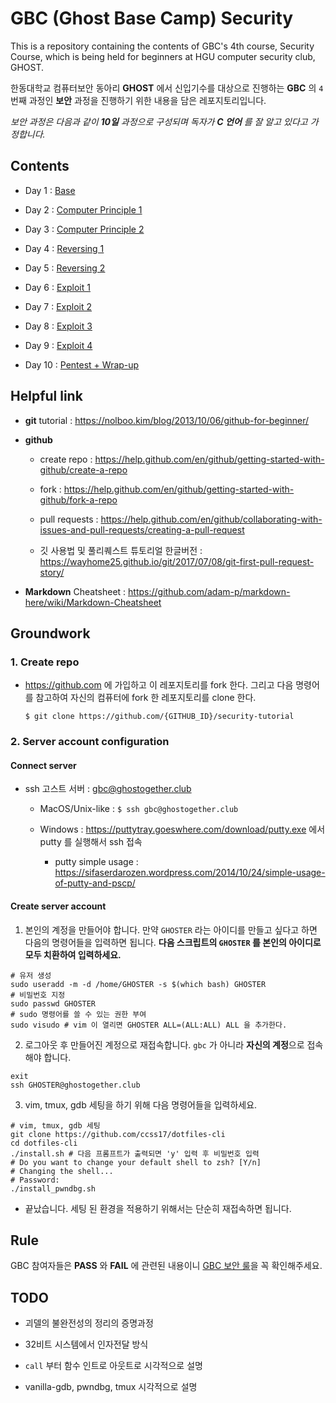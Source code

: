 # GBC (Ghost Base Camp) Security 

This is a repository containing the contents of GBC's 4th course, Security Course, which is being held for beginners at HGU computer security club, GHOST.

한동대학교 컴퓨터보안 동아리 **GHOST** 에서 신입기수를 대상으로 진행하는 **GBC** 의 `4` 번째 과정인 **보안** 과정을 진행하기 위한 내용을 담은 레포지토리입니다. 

*보안 과정은 다음과 같이 **10일** 과정으로 구성되며 독자가 **C 언어** 를 잘 알고 있다고 가정합니다.*

## Contents

- Day 1 : [Base](01-Base/readme.md)

- Day 2 : [Computer Principle 1](02-Computer1/readme.md)

- Day 3 : [Computer Principle 2](03-Computer2/readme.md)

- Day 4 : [Reversing 1](04-Reversing1/readme.md)

- Day 5 : [Reversing 2](05-Reversing2/readme.md)

- Day 6 : [Exploit 1](06-Exploit1/readme.md)

- Day 7 : [Exploit 2](07-Exploit2/readme.md)

- Day 8 : [Exploit 3](08-Exploit3/readme.md)

- Day 9 : [Exploit 4](09-Exploit4/readme.md)

- Day 10 : [Pentest + Wrap-up](10-Pentesting/readme.md)

## Helpful link

- **git** tutorial : https://nolboo.kim/blog/2013/10/06/github-for-beginner/

- **github** 

  - create repo : https://help.github.com/en/github/getting-started-with-github/create-a-repo

  - fork : https://help.github.com/en/github/getting-started-with-github/fork-a-repo

  - pull requests : https://help.github.com/en/github/collaborating-with-issues-and-pull-requests/creating-a-pull-request

  - 깃 사용법 및 풀리퀘스트 튜토리얼 한글버전 : https://wayhome25.github.io/git/2017/07/08/git-first-pull-request-story/

- **Markdown** Cheatsheet : https://github.com/adam-p/markdown-here/wiki/Markdown-Cheatsheet

## Groundwork

### 1. Create repo

- https://github.com 에 가입하고 이 레포지토리를 fork 한다. 그리고 다음 명령어를 참고하여 자신의 컴퓨터에 fork 한 레포지토리를 clone 한다. 

    ```shell
    $ git clone https://github.com/{GITHUB_ID}/security-tutorial
    ```

### 2. Server account configuration 

#### Connect server

- ssh 고스트 서버 : gbc@ghostogether.club

  - MacOS/Unix-like : `$ ssh gbc@ghostogether.club`
  
  - Windows : https://puttytray.goeswhere.com/download/putty.exe 에서 putty 를 실행해서 ssh 접속

    - putty simple usage : https://sifaserdarozen.wordpress.com/2014/10/24/simple-usage-of-putty-and-pscp/

#### Create server account

1. 본인의 계정을 만들어야 합니다. 만약 `GHOSTER` 라는 아이디를 만들고 싶다고 하면 다음의 명령어들을 입력하면 됩니다. __다음 스크립트의 `GHOSTER` 를 본인의 아이디로 모두 치환하여 입력하세요.__

  ```shell
  # 유저 생성 
  sudo useradd -m -d /home/GHOSTER -s $(which bash) GHOSTER
  # 비밀번호 지정 
  sudo passwd GHOSTER 
  # sudo 명령어를 쓸 수 있는 권한 부여 
  sudo visudo # vim 이 열리면 GHOSTER ALL=(ALL:ALL) ALL 을 추가한다. 
  ```

2. 로그아웃 후 만들어진 계정으로 재접속합니다. `gbc` 가 아니라 **자신의 계정**으로 접속해야 합니다. 

  ```shell
  exit
  ssh GHOSTER@ghostogether.club
  ```

3. vim, tmux, gdb 세팅을 하기 위해 다음 명령어들을 입력하세요. 

  ```shell
  # vim, tmux, gdb 세팅
  git clone https://github.com/ccss17/dotfiles-cli
  cd dotfiles-cli
  ./install.sh # 다음 프롬프트가 출력되면 'y' 입력 후 비밀번호 입력 
  # Do you want to change your default shell to zsh? [Y/n]
  # Changing the shell...
  # Password:
  ./install_pwndbg.sh
  ```

  - 끝났습니다. 세팅 된 환경을 적용하기 위해서는 단순히 재접속하면 됩니다.

## Rule

GBC 참여자들은 **PASS** 와 **FAIL** 에 관련된 내용이니 [GBC 보안 룰](RULE.md)을 꼭 확인해주세요. 

## TODO

- 괴델의 불완전성의 정리의 증명과정 

- 32비트 시스템에서 인자전달 방식 

- `call` 부터 함수 인트로 아웃트로 시각적으로 설명 

- vanilla-gdb, pwndbg, tmux 시각적으로 설명 
